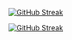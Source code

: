 <a href="https://git.io/streak-stats"><img src="https://github-readme-streak-stats.herokuapp.com?user=jkschola" alt="GitHub Streak" /></a>


[![GitHub Streak](https://streak-stats.demolab.com/?user=jkschola)](https://git.io/streak-stats)

